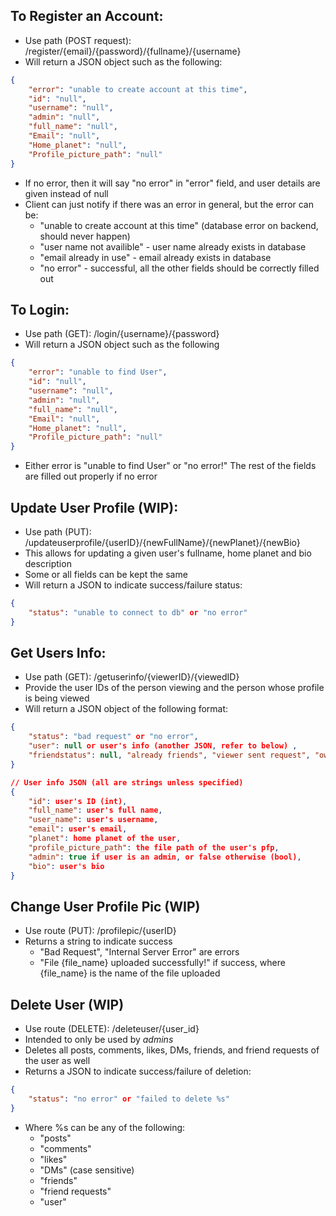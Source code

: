 ## To Register an Account:

-   Use path (POST request): /register/{email}/{password}/{fullname}/{username}
-   Will return a JSON object such as the following:

```json
{
    "error": "unable to create account at this time",
    "id": "null",
    "username": "null",
    "admin": "null",
    "full_name": "null",
    "Email": "null",
    "Home_planet": "null",
    "Profile_picture_path": "null"
}
```

-   If no error, then it will say "no error" in "error" field, and user details are given instead of null
-   Client can just notify if there was an error in general, but the error can be:
    -   "unable to create account at this time" (database error on backend, should never happen)
    -   "user name not availible" - user name already exists in database
    -   "email already in use" - email already exists in database
    -   "no error" - successful, all the other fields should be correctly filled out

## To Login:

-   Use path (GET): /login/{username}/{password}
-   Will return a JSON object such as the following

```json
{
    "error": "unable to find User",
    "id": "null",
    "username": "null",
    "admin": "null",
    "full_name": "null",
    "Email": "null",
    "Home_planet": "null",
    "Profile_picture_path": "null"
}
```

-   Either error is "unable to find User" or "no error!"
    The rest of the fields are filled out properly if no error

## Update User Profile (WIP):

-   Use path (PUT): /updateuserprofile/{userID}/{newFullName}/{newPlanet}/{newBio}
-   This allows for updating a given user's fullname, home planet and bio description
-   Some or all fields can be kept the same
-   Will return a JSON to indicate success/failure status:

```json
{
    "status": "unable to connect to db" or "no error"
}
```

## Get Users Info:

-   Use path (GET): /getuserinfo/{viewerID}/{viewedID}
-   Provide the user IDs of the person viewing and the person whose profile is being viewed
-   Will return a JSON object of the following format:

```json
{
    "status": "bad request" or "no error",
    "user": null or user's info (another JSON, refer to below) ,
    "friendstatus": null, "already friends", "viewer sent request", "own profile", or "viewed person sent request",
}

// User info JSON (all are strings unless specified)
{
    "id": user's ID (int),
    "full_name": user's full name,
    "user_name": user's username,
    "email": user's email,
    "planet": home planet of the user,
    "profile_picture_path": the file path of the user's pfp,
    "admin": true if user is an admin, or false otherwise (bool),
    "bio": user's bio
}
```

## Change User Profile Pic (WIP)

-   Use route (PUT): /profilepic/{userID}
-   Returns a string to indicate success
    -   "Bad Request", "Internal Server Error" are errors
    -   "File {file_name} uploaded successfully!" if success, where {file_name} is the name of the file uploaded

## Delete User (WIP)

-   Use route (DELETE): /deleteuser/{user_id}
-   Intended to only be used by _admins_
-   Deletes all posts, comments, likes, DMs, friends, and friend requests of the user as well
-   Returns a JSON to indicate success/failure of deletion:

```json
{
    "status": "no error" or "failed to delete %s"
}
```

-   Where %s can be any of the following:
    -   "posts"
    -   "comments"
    -   "likes"
    -   "DMs" (case sensitive)
    -   "friends"
    -   "friend requests"
    -   "user"
